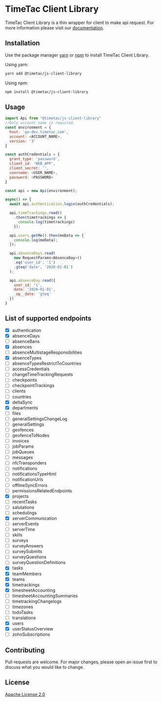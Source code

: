 # TimeTac Client Library

TimeTac Client Library is a thin wrapper for client to make api request. For more information please visit our [documentation](https://api-dev.timetac.com/).

## Installation

Use the package manager [yarn](https://classic.yarnpkg.com/en/docs/cli/link/) or [npm](https://www.npmjs.com/) to install TimeTac Client Library.

Using yarn:

```bash
yarn add @timetac/js-client-library
```

Using npm:

```bash
npm install @timetac/js-client-library
```

## Usage

```javascript
import Api from "@timetac/js-client-library"
//Only account name is required.
const environment = {
  host: 'go-dev.timetac.com',
  account: <ACCOUNT_NAME>,
  version: '3'
}

const authCredentials = {
  grant_type: 'password',
  client_id: 'WEB_APP',
  client_secret: '',
  username: <USER_NAME>,
  password: <PASSWORD>
}

const api = new Api(environment);

async() => {
  await api.authentication.login(authCredentials);

  api.timeTrackings.read()
    .then(timetrackings => {
      console.log(timetrackings)
    });

  api.users.getMe().then(meData => {
    console.log(meData);
  });

  api.absenceDays.read(
    new RequestParams<AbsenceDay>()
    .eq('user_id', '1')
    .gteq('date', '2020-01-01')
  );

  api.absenceDay.read({
    user_id: '1',
    date: '2020-01-01',
    _op__date: 'gteq'
  })
}
```

## List of supported endpoints

- [x] authentication
- [x] absenceDays
- [ ] absenceBans
- [x] absences
- [ ] absenceMultistageResponsibilities
- [x] absenceTypes
- [ ] absenceTypesRestrictToCountries
- [ ] accessCredentials
- [ ] changeTimeTrackingRequests
- [ ] checkpoints
- [ ] checkpointTrackings
- [ ] clients
- [ ] countries
- [x] deltaSync
- [x] departments
- [ ] files
- [ ] generalSettingsChangeLog
- [ ] generalSettings
- [ ] geofences
- [ ] geofenceToNodes
- [ ] invoices
- [ ] jobParams
- [ ] jobQueues
- [ ] messages
- [ ] nfcTransponders
- [ ] notifications
- [ ] notificationsTypeHtml
- [ ] notificationUrls
- [ ] offlineSyncErrors
- [ ] permissionsRelatedEndpoints
- [x] projects
- [ ] recentTasks
- [ ] salutations
- [ ] schedulings
- [x] serverCommunication
- [ ] serverEvents
- [ ] serverTime
- [ ] skills
- [ ] surveys
- [ ] surveyAnswers
- [ ] surveySubmits
- [ ] surveyQuestions
- [ ] surveyQuestionDefinitions
- [x] tasks
- [x] teamMembers
- [x] teams
- [x] timetrackings
- [x] timesheetAccounting
- [ ] timesheetAccountingSummaries
- [ ] timetrackingChangelogs
- [ ] timezones
- [ ] todoTasks
- [ ] translations
- [x] users
- [x] userStatusOverview
- [ ] zohoSubscriptions

## Contributing

Pull requests are welcome. For major changes, please open an issue first to discuss what you would like to change.

## License

[Apache License 2.0](https://choosealicense.com/licenses/apache-2.0/)
